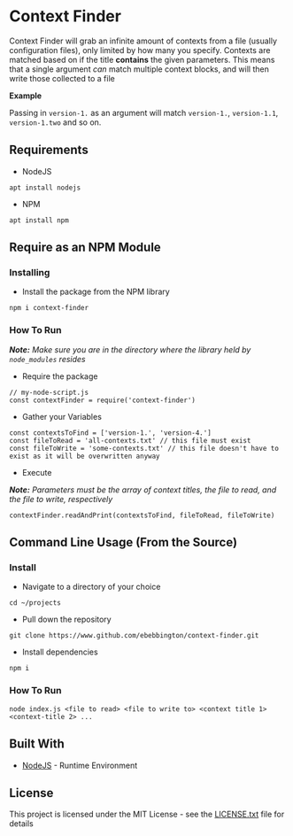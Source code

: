 # Context Finder
Context Finder will grab an infinite amount of contexts from a file (usually configuration files), only limited by how many you specify. Contexts are matched based on if the title **contains** the given parameters. This means that a single argument *can* match multiple context blocks, and will then write those collected to a file

**Example**

Passing in `version-1.` as an argument will match `version-1.`, `version-1.1`, `version-1.two` and so on.

## Requirements

* NodeJS

`apt install nodejs`

* NPM

`apt install npm`

## Require as an NPM Module

### Installing

* Install the package from the NPM library

`npm i context-finder`

### How To Run

***Note:** Make sure you are in the directory where the library held by `node_modules` resides*

* Require the package

```
// my-node-script.js
const contextFinder = require('context-finder')
```

* Gather your Variables

```
const contextsToFind = ['version-1.', 'version-4.']
const fileToRead = 'all-contexts.txt' // this file must exist
const fileToWrite = 'some-contexts.txt' // this file doesn't have to exist as it will be overwritten anyway
```

* Execute

***Note:** Parameters must be the array of context titles, the file to read, and the file to write, respectively*

`contextFinder.readAndPrint(contextsToFind, fileToRead, fileToWrite)`

## Command Line Usage (From the Source)

### Install

* Navigate to a directory of your choice

`cd ~/projects`

* Pull down the repository
	
`git clone https://www.github.com/ebebbington/context-finder.git`
	
* Install dependencies

`npm i`

### How To Run

`node index.js <file to read> <file to write to> <context title 1> <context-title 2> ...`

## Built With
* [NodeJS](https://www.nodejs.org) - Runtime Environment

## License

This project is licensed under the MIT License - see the [LICENSE.txt](LICENSE.txt) file for details
